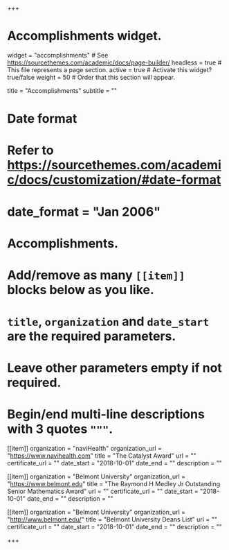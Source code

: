 +++
# Accomplishments widget.
widget = "accomplishments"  # See https://sourcethemes.com/academic/docs/page-builder/
headless = true  # This file represents a page section.
active = true  # Activate this widget? true/false
weight = 50  # Order that this section will appear.

title = "Accomplishments"
subtitle = ""

# Date format
#   Refer to https://sourcethemes.com/academic/docs/customization/#date-format
# date_format = "Jan 2006"

# Accomplishments.
#   Add/remove as many `[[item]]` blocks below as you like.
#   `title`, `organization` and `date_start` are the required parameters.
#   Leave other parameters empty if not required.
#   Begin/end multi-line descriptions with 3 quotes `"""`.

[[item]]
  organization = "naviHealth"
  organization_url = "https://www.navihealth.com"
  title = "The Catalyst Award"
  url = ""
  certificate_url = ""
  date_start = "2018-10-01"
  date_end = ""
  description = ""

[[item]]
  organization = "Belmont University"
  organization_url = "https://www.belmont.edu"
  title = "The Raymond H Medley Jr Outstanding Senior Mathematics Award"
  url = ""
  certificate_url = ""
  date_start = "2018-10-01"
  date_end = ""
  description = ""
  
[[item]]
  organization = "Belmont University"
  organization_url = "http://www.belmont.edu/"
  title = "Belmont University Deans List"
  url = ""
  certificate_url = ""
  date_start = "2018-10-01"
  date_end = ""
  description = ""

+++

